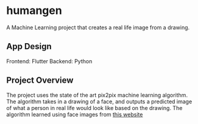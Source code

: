 # humangen

A Machine Learning project that creates a real life image from a drawing.

## App Design

Frontend: Flutter
Backend: Python

## Project Overview
The project uses the state of the art pix2pix machine learning algorithm. The algorithm takes in a drawing of a face, and outputs a predicted image of what a person in real life would look like based on the drawing. The algorithm learned using face images from [this website](generated.photos)


